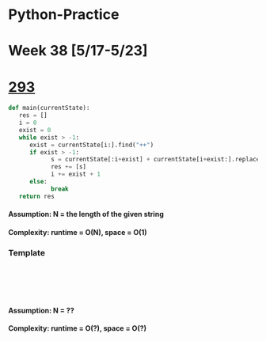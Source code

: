 # Python-Practice

# Week 38 [5/17-5/23]

# [293](https://leetcode.com/problems/flip-game/)
```python
def main(currentState):
   res = []
   i = 0
   exist = 0
   while exist > -1:
      exist = currentState[i:].find("++")
      if exist > -1:
            s = currentState[:i+exist] + currentState[i+exist:].replace("++", "--", 1)
            res += [s]
            i += exist + 1
      else:
            break
   return res
```
#### Assumption: N = the length of the given string
#### Complexity: runtime = O(N), space = O(1)

### Template
# []()
```sql
```

# []()
```python
```
#### Assumption: N = ??
#### Complexity: runtime = O(?), space = O(?)